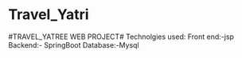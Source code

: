 # Travel_Yatri
  #TRAVEL_YATREE WEB PROJECT#    Technolgies used:   Front end:-jsp   Backend:- SpringBoot   Database:-Mysql
